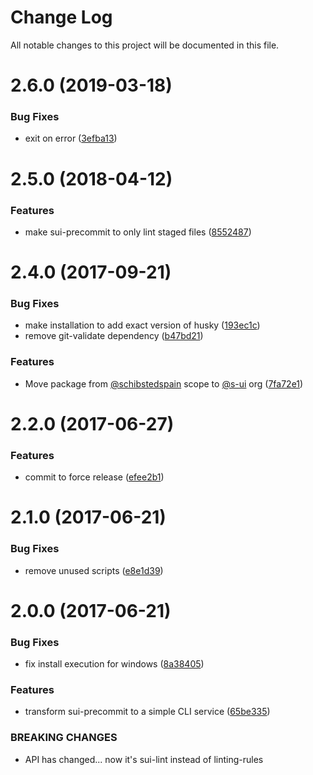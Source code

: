 # Change Log

All notable changes to this project will be documented in this file.

<a name="2.6.0"></a>
# 2.6.0 (2019-03-18)


### Bug Fixes

* exit on error ([3efba13](https://github.com/SUI-Components/sui/commit/3efba13))



<a name="2.5.0"></a>
# 2.5.0 (2018-04-12)


### Features

* make sui-precommit to only lint staged files ([8552487](https://github.com/SUI-Components/sui/commit/8552487))



<a name="2.4.0"></a>
# 2.4.0 (2017-09-21)


### Bug Fixes

* make installation to add exact version of husky ([193ec1c](https://github.com/SUI-Components/sui/commit/193ec1c))
* remove git-validate dependency ([b47bd21](https://github.com/SUI-Components/sui/commit/b47bd21))


### Features

* Move package from [@schibstedspain](https://github.com/schibstedspain) scope to [@s-ui](https://github.com/s-ui) org ([7fa72e1](https://github.com/SUI-Components/sui/commit/7fa72e1))



<a name="2.2.0"></a>
# 2.2.0 (2017-06-27)


### Features

* commit to force release ([efee2b1](https://github.com/SUI-Components/sui/commit/efee2b1))



<a name="2.1.0"></a>
# 2.1.0 (2017-06-21)


### Bug Fixes

* remove unused scripts ([e8e1d39](https://github.com/SUI-Components/sui/commit/e8e1d39))



<a name="2.0.0"></a>
# 2.0.0 (2017-06-21)


### Bug Fixes

* fix install execution for windows ([8a38405](https://github.com/SUI-Components/sui/commit/8a38405))


### Features

* transform sui-precommit to a simple CLI service ([65be335](https://github.com/SUI-Components/sui/commit/65be335))


### BREAKING CHANGES

* API has changed... now it's sui-lint instead of linting-rules



